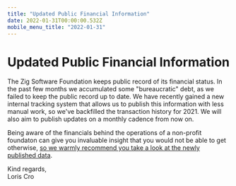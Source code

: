 ```yaml
---
title: "Updated Public Financial Information"
date: 2022-01-31T00:00:00.532Z
mobile_menu_title: "2022-01-31"
---
```


# Updated Public Financial Information

The Zig Software Foundation keeps public record of its financial status. In the past few months we accumulated some "bureaucratic" debt, as we failed to keep the public record up to date. We have recently gained a new internal tracking system that allows us to publish this information with less manual work, so we've backfilled the transaction history for 2021. We will also aim to publish updates on a monthly cadence from now on.

Being aware of the financials behind the operations of a non-profit foundaton can give you invaluable insight that you would not be able to get otherwise, [so we warmly recommend you take a look at the newly published data](https://docs.google.com/spreadsheets/d/14_ljFHGFXY5NhBhlfjgkO0RZHqeVv04fAmCxw3ZusYc/edit#gid=99104331).

Kind regards,  
Loris Cro
